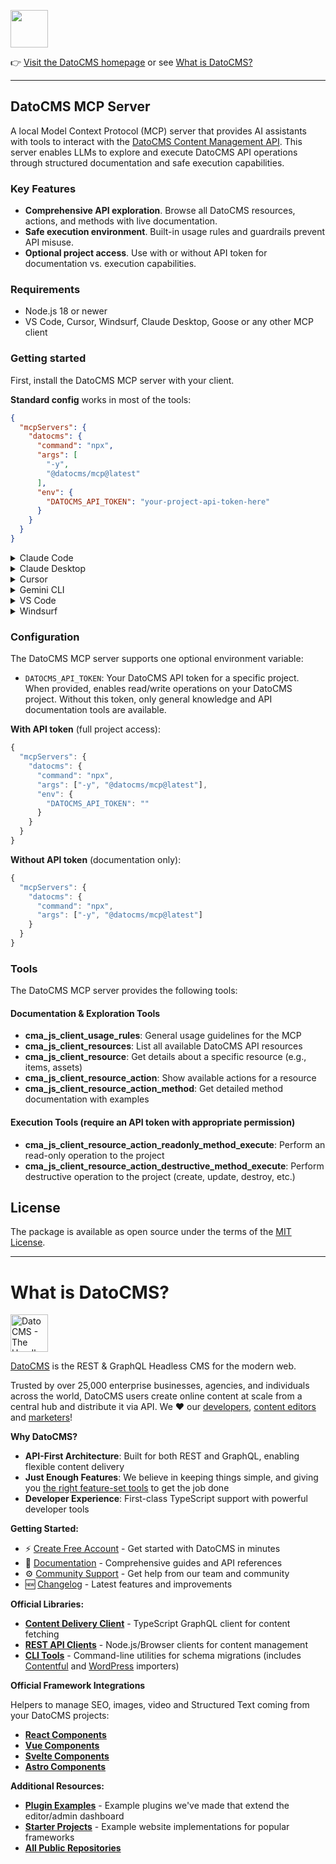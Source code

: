 <!--datocms-autoinclude-header start-->

<a href="https://www.datocms.com/"><img src="https://www.datocms.com/images/full_logo.svg" height="60"></a>

👉 [Visit the DatoCMS homepage](https://www.datocms.com) or see [What is DatoCMS?](#what-is-datocms)

---

<!--datocms-autoinclude-header end-->

## DatoCMS MCP Server

A local Model Context Protocol (MCP) server that provides AI assistants with tools to interact with the [DatoCMS Content Management API](https://www.datocms.com/docs/content-management-api). This server enables LLMs to explore and execute DatoCMS API operations through structured documentation and safe execution capabilities.

### Key Features

- **Comprehensive API exploration**. Browse all DatoCMS resources, actions, and methods with live documentation.
- **Safe execution environment**. Built-in usage rules and guardrails prevent API misuse.
- **Optional project access**. Use with or without API token for documentation vs. execution capabilities.

### Requirements
- Node.js 18 or newer
- VS Code, Cursor, Windsurf, Claude Desktop, Goose or any other MCP client

### Getting started

First, install the DatoCMS MCP server with your client.

**Standard config** works in most of the tools:

```json
{
  "mcpServers": {
    "datocms": {
      "command": "npx",
      "args": [
        "-y",
        "@datocms/mcp@latest"
      ],
      "env": {
        "DATOCMS_API_TOKEN": "your-project-api-token-here"
      }
    }
  }
}
```

<details>
<summary>Claude Code</summary>

Use the Claude Code CLI to add the DatoCMS MCP server:

```bash
claude mcp add datocms npx @datocms/mcp@latest -e DATOCMS_API_TOKEN=your-project-api-token-here
```
</details>

<details>
<summary>Claude Desktop</summary>

Follow the MCP install [guide](https://modelcontextprotocol.io/quickstart/user), use the standard config above.

</details>

<details>
<summary>Cursor</summary>

#### Click the button to install:

[![Install MCP Server](https://cursor.com/deeplink/mcp-install-dark.svg)](cursor://anysphere.cursor-deeplink/mcp/install?name=datocms&config=eyJjb21tYW5kIjoibnB4IC15IEBkYXRvY21zL21jcEBsYXRlc3QiLCJlbnYiOnsiREFUT0NNU19BUElfVE9LRU4iOiIifX0%3D)

#### Or install manually:

Go to `Cursor Settings` -> `MCP` -> `Add new MCP Server`, then paste the following:

```json
{
  "mcpServers": {
    "datocms": {
      "command": "npx -y @datocms/mcp@latest",
      "env": {
        "DATOCMS_API_TOKEN": ""
      }
    }
  }
}
```
</details>

<details>
<summary>Gemini CLI</summary>

Follow the MCP install [guide](https://github.com/google-gemini/gemini-cli/blob/main/docs/tools/mcp-server.md#configure-the-mcp-server-in-settingsjson), use the standard config above.

</details>

<details>
<summary>VS Code</summary>

#### Click the button to install:

[<img src="https://img.shields.io/badge/VS_Code-VS_Code?style=flat-square&label=Install%20Server&color=0098FF" alt="Install in VS Code">](https://insiders.vscode.dev/redirect?url=vscode%3Amcp%2Finstall%3F%257B%2522name%2522%253A%2522datocms%2522%252C%2522command%2522%253A%2522npx%2522%252C%2522args%2522%253A%255B%2522%2540datocms%252Fmcp%2540latest%2522%255D%257D)

#### Or install manually:

Follow the MCP install [guide](https://code.visualstudio.com/docs/copilot/chat/mcp-servers#_add-an-mcp-server), use the standard config above. You can also install the DatoCMS MCP server using the VS Code CLI:

```bash
# For VS Code
code --add-mcp '{"name":"datocms","command":"npx","args":["-y", "@datocms/mcp@latest"], "env": {"DATOCMS_API_TOKEN": ""}}'
```

After installation, the DatoCMS MCP server will be available for use with your GitHub Copilot agent in VS Code.
</details>

<details>
<summary>Windsurf</summary>

Follow Windsurf MCP [documentation](https://docs.windsurf.com/windsurf/cascade/mcp). Use the standard config above.

</details>

### Configuration

The DatoCMS MCP server supports one optional environment variable:

- `DATOCMS_API_TOKEN`: Your DatoCMS API token for a specific project. When provided, enables read/write operations on your DatoCMS project. Without this token, only general knowledge and API documentation tools are available.

**With API token** (full project access):
```js
{
  "mcpServers": {
    "datocms": {
      "command": "npx",
      "args": ["-y", "@datocms/mcp@latest"],
      "env": {
        "DATOCMS_API_TOKEN": ""
      }
    }
  }
}
```

**Without API token** (documentation only):
```js
{
  "mcpServers": {
    "datocms": {
      "command": "npx",
      "args": ["-y", "@datocms/mcp@latest"]
    }
  }
}
```

### Tools

The DatoCMS MCP server provides the following tools:

#### Documentation & Exploration Tools

- **cma_js_client_usage_rules**: General usage guidelines for the MCP
- **cma_js_client_resources**: List all available DatoCMS API resources
- **cma_js_client_resource**: Get details about a specific resource (e.g., items, assets)
- **cma_js_client_resource_action**: Show available actions for a resource
- **cma_js_client_resource_action_method**: Get detailed method documentation with examples

#### Execution Tools (require an API token with appropriate permission)

- **cma_js_client_resource_action_readonly_method_execute**: Perform an read-only operation to the project
- **cma_js_client_resource_action_destructive_method_execute**: Perform destructive operation to the project (create, update, destroy, etc.)


## License

The package is available as open source under the terms of the [MIT License](http://opensource.org/licenses/MIT).

<!--datocms-autoinclude-footer start-->

---

# What is DatoCMS?

<a href="https://www.datocms.com/"><img src="https://www.datocms.com/images/full_logo.svg" height="60" alt="DatoCMS - The Headless CMS for the Modern Web"></a>

[DatoCMS](https://www.datocms.com/) is the REST & GraphQL Headless CMS for the modern web.

Trusted by over 25,000 enterprise businesses, agencies, and individuals across the world, DatoCMS users create online content at scale from a central hub and distribute it via API. We ❤️ our [developers](https://www.datocms.com/team/best-cms-for-developers), [content editors](https://www.datocms.com/team/content-creators) and [marketers](https://www.datocms.com/team/cms-digital-marketing)!

**Why DatoCMS?**

- **API-First Architecture**: Built for both REST and GraphQL, enabling flexible content delivery
- **Just Enough Features**: We believe in keeping things simple, and giving you [the right feature-set tools](https://www.datocms.com/features) to get the job done
- **Developer Experience**: First-class TypeScript support with powerful developer tools

**Getting Started:**

- ⚡️ [Create Free Account](https://dashboard.datocms.com/signup) - Get started with DatoCMS in minutes
- 🔖 [Documentation](https://www.datocms.com/docs) - Comprehensive guides and API references
- ⚙️ [Community Support](https://community.datocms.com/) - Get help from our team and community
- 🆕 [Changelog](https://www.datocms.com/product-updates) - Latest features and improvements

**Official Libraries:**

- [**Content Delivery Client**](https://github.com/datocms/cda-client) - TypeScript GraphQL client for content fetching
- [**REST API Clients**](https://github.com/datocms/js-rest-api-clients) - Node.js/Browser clients for content management
- [**CLI Tools**](https://github.com/datocms/cli) - Command-line utilities for schema migrations (includes [Contentful](https://github.com/datocms/cli/tree/main/packages/cli-plugin-contentful) and [WordPress](https://github.com/datocms/cli/tree/main/packages/cli-plugin-wordpress) importers)

**Official Framework Integrations**

Helpers to manage SEO, images, video and Structured Text coming from your DatoCMS projects:

- [**React Components**](https://github.com/datocms/react-datocms)
- [**Vue Components**](https://github.com/datocms/vue-datocms)
- [**Svelte Components**](https://github.com/datocms/datocms-svelte)
- [**Astro Components**](https://github.com/datocms/astro-datocms)

**Additional Resources:**

- [**Plugin Examples**](https://github.com/datocms/plugins) - Example plugins we've made that extend the editor/admin dashboard
- [**Starter Projects**](https://www.datocms.com/marketplace/starters) - Example website implementations for popular frameworks
- [**All Public Repositories**](https://github.com/orgs/datocms/repositories?q=&type=public&language=&sort=stargazers)

<!--datocms-autoinclude-footer end-->
